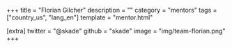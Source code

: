 +++
title = "Florian Gilcher"
description = ""
category = "mentors"
tags = ["country_us", "lang_en"]
template = "mentor.html"

[extra]
twitter = "@skade"
github = "skade"
image = "img/team-florian.png"
+++
